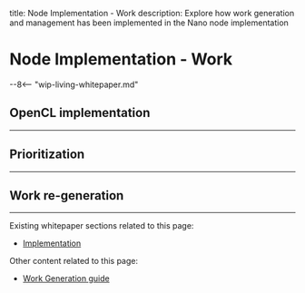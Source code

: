 title: Node Implementation - Work
description: Explore how work generation and management has been implemented in the Nano node implementation

# Node Implementation - Work

--8<-- "wip-living-whitepaper.md"

## OpenCL implementation

---

## Prioritization

---

## Work re-generation

---


Existing whitepaper sections related to this page:

* [Implementation](../whitepaper/english.md#implementation)

Other content related to this page:

* [Work Generation guide](../integration-guides/work-generation.md)